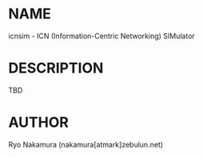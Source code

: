 # NAME

icnsim - ICN (Information-Centric Networking) SIMulator

# DESCRIPTION

TBD

# AUTHOR

Ryo Nakamura (nakamura[atmark]zebulun.net)
